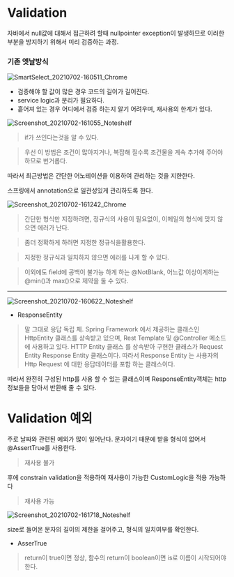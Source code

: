 # Validation
자바에서 null값에 대해서 접근하려 할때 nullpointer exception이 발생하므로
이러한 부분을 방지하기 위해서 미리 검증하는 과정.

### 기존 옛날방식

![SmartSelect_20210702-160511_Chrome](https://user-images.githubusercontent.com/80390524/124234670-4b783300-db4f-11eb-9145-bedb8a01605b.jpg)

* 검증해야 할 값이 많은 경우 코드의 길이가 길어진다.
* service logic과 분리가 필요하다.
* 흩어져 있는 경우 어디에서 검증 하는지 알기 어려우며, 재사용의 한계가 있다.

![Screenshot_20210702-161055_Noteshelf](https://user-images.githubusercontent.com/80390524/124235361-1a4c3280-db50-11eb-9f7c-30474a839935.jpg)

> if가 쓰인다는것을 알 수 있다.

> 우선 이 방법은 조건이 많아지거나, 복잡해 질수록 조건물을 계속 추가해 주어야 하므로 번거롭다.

따라서 최근방법은 간단한 어노테이션을 이용하여 관리하는 것을 지햔한다.



스프링에서 annotation으로 일관성있게 관리하도록 한다.

![Screenshot_20210702-161242_Chrome](https://user-images.githubusercontent.com/80390524/124235559-5a131a00-db50-11eb-869a-08e3bce5f80d.jpg)

> 간단한 형식만 지정하려면, 정규식의 사용이 필요없이, 이메일의 형식에 맞지 않으면 에러가 난다.

> 좀더 정확하게 하려면 지정한 정규식을활용한다.

> 지정한 정규식과 일치하지 않으면 에러를 나게 할 수 있다.

> 이외에도 field에 공백이 불가능 하게 하는 @NotBlank, 어느값 이상이게하는 @min()과 max()으로 제약을 둘 수 있다.


---


![Screenshot_20210702-160622_Noteshelf](https://user-images.githubusercontent.com/80390524/124234787-7498c380-db4f-11eb-90be-ab947a70f20c.jpg)

* ResponseEntity
> 말 그대로 응답 독립 체. 
> Spring Framework 에서 제공하는 클래스인 HttpEntity 클래스를
> 상속받고 있으며, Rest Template 및 @Controller 메소드에 사용하고 있다.
> HTTP Entity 클래스 를 상속받아 구현한 클래스가 Request Entity Response Entity
> 클래스이다. 따라서 Response Entity 는 사용자의 Http Request 에 대한 응답데이터를 포함
> 하는 클래스이다.

따라서 완전히 구성된 http를 사용 할 수 있는 클래스이며 ResponseEntity객체는 http정보들을 담아서 반환해 줄 수 있다.



# Validation 예외

주로 날짜와 관련된 예외가 많이 일어난다.
문자이기 때문에 받을 형식이 없어서 @AssertTrue를 사용한다.
> 재사용 불가

후에 constrain validation을 적용하여 재사용이 가능한 CustomLogic을 적용 가능하다
> 재사용 가능

![Screenshot_20210702-161718_Noteshelf](https://user-images.githubusercontent.com/80390524/124236065-fdfcc580-db50-11eb-9dfb-4e57625c1252.jpg)

size로 들어온 문자의 길이의 제한을 걸어주고, 형식의 일치여부를 확인한다.

* AsserTrue
> return이 true이면 정상, 함수의 return이 boolean이면 is로 이름이 시작되어야 한다.

